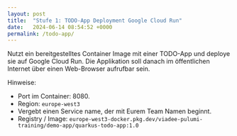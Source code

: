 ```yaml
---
layout: post
title:  "Stufe 1: TODO-App Deployment Google Cloud Run"
date:   2024-06-14 08:54:52 +0000
permalink: /todo-app/
---
```


Nutzt ein bereitgestelltes Container Image mit einer TODO-App und deploye sie auf Google Cloud Run.
Die Applikation soll danach im öffentlichen Internet über einen Web-Browser aufrufbar sein.

Hinweise:
- Port im Container: 8080.
- Region: `europe-west3`
- Vergebt einen Service name, der mit Eurem Team Namen beginnt.
- Registry / Image: `europe-west3-docker.pkg.dev/viadee-pulumi-training/demo-app/quarkus-todo-app:1.0`
